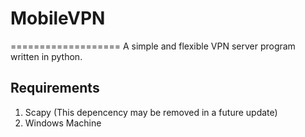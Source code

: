 # MobileVPN #
===================
A simple and flexible VPN server program written in python.

## Requirements ##
1. Scapy (This depencency may be removed in a future update)
2. Windows Machine
